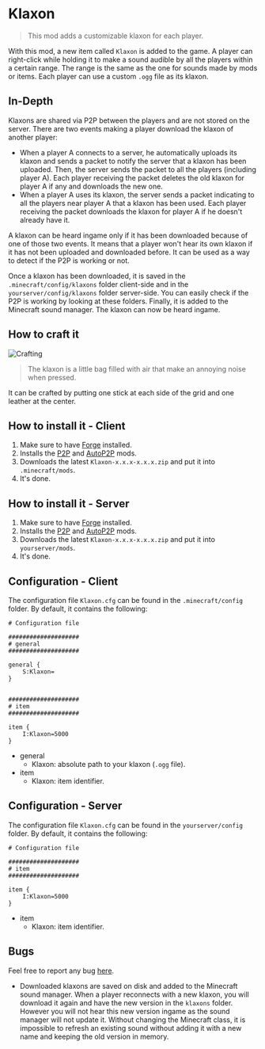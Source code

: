 # Klaxon

> This mod adds a customizable klaxon for each player.

With this mod, a new item called `Klaxon` is added to the game. A player can right-click while holding it to make a sound audible by all the players within a certain range. The range is the same as the one for sounds made by mods or items. Each player can use a custom `.ogg` file as its klaxon.

## In-Depth

Klaxons are shared via P2P between the players and are not stored on the server. There are two events making a player download the klaxon of another player:
* When a player A connects to a server, he automatically uploads its klaxon and sends a packet to notify the server that a klaxon has been uploaded. Then, the server sends the packet to all the players (including player A). Each player receiving the packet deletes the old klaxon for player A if any and downloads the new one.
* When a player A uses its klaxon, the server sends a packet indicating to all the players near player A that a klaxon has been used. Each player receiving the packet downloads the klaxon for player A if he doesn't already have it.

A klaxon can be heard ingame only if it has been downloaded because of one of those two events. It means that a player won't hear its own klaxon if it has not been uploaded and downloaded before. It can be used as a way to detect if the P2P is working or not.

Once a klaxon has been downloaded, it is saved in the `.minecraft/config/klaxons` folder client-side and in the `yourserver/config/klaxons` folder server-side. You can easily check if the P2P is working by looking at these folders. Finally, it is added to the Minecraft sound manager. The klaxon can now be heard ingame.

## How to craft it

![Crafting](/resources/crafting.png "Crafting")

> The klaxon is a little bag filled with air that make an annoying noise when pressed.

It can be crafted by putting one stick at each side of the grid and one leather at the center.

## How to install it - Client

1. Make sure to have [Forge](http://www.minecraftforge.net/wiki/Installation/Universal) installed.
2. Installs the [P2P](https://github.com/Nauja/Minecraft/tree/master/P2P) and [AutoP2P](https://github.com/Nauja/Minecraft/tree/master/AutoP2P) mods.
3. Downloads the latest `Klaxon-x.x.x-x.x.x.zip` and put it into `.minecraft/mods`.
4. It's done.

## How to install it - Server

1. Make sure to have [Forge](http://www.minecraftforge.net/wiki/Installation/Universal) installed.
2. Installs the [P2P](https://github.com/Nauja/Minecraft/tree/master/P2P) and [AutoP2P](https://github.com/Nauja/Minecraft/tree/master/AutoP2P) mods.
3. Downloads the latest `Klaxon-x.x.x-x.x.x.zip` and put it into `yourserver/mods`.
4. It's done.

## Configuration - Client

The configuration file `Klaxon.cfg` can be found in the `.minecraft/config` folder. By default, it contains the following:

```
# Configuration file

####################
# general
####################

general {
    S:Klaxon=
}


####################
# item
####################

item {
    I:Klaxon=5000
}
```

* general
    * Klaxon: absolute path to your klaxon (`.ogg` file).
* item
    * Klaxon: item identifier.

## Configuration - Server

The configuration file `Klaxon.cfg` can be found in the `yourserver/config` folder. By default, it contains the following:

```
# Configuration file

####################
# item
####################

item {
    I:Klaxon=5000
}
```

* item
    * Klaxon: item identifier.

## Bugs

Feel free to report any bug [here](https://github.com/Nauja/Minecraft/issues).

* Downloaded klaxons are saved on disk and added to the Minecraft sound manager. When a player reconnects with a new klaxon, you will download it again and have the new version in the `klaxons` folder. However you will not hear this new version ingame as the sound manager will not update it. Without changing the Minecraft class, it is impossible to refresh an existing sound without adding it with a new name and keeping the old version in memory.
